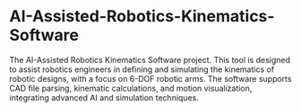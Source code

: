 # AI-Assisted-Robotics-Kinematics-Software
The AI-Assisted Robotics Kinematics Software project. This tool is designed to assist robotics engineers in defining and simulating the kinematics of robotic designs, with a focus on 6-DOF robotic arms. The software supports CAD file parsing, kinematic calculations, and motion visualization, integrating advanced AI and simulation techniques.
